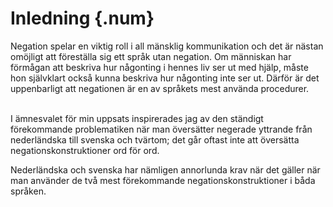# Inledning {.num}

Negation spelar en viktig roll i all mänsklig kommunikation och det är nästan omöjligt att föreställa sig ett språk utan negation. Om människan har förmågan att beskriva hur någonting i hennes liv ser ut med hjälp, måste hon självklart också kunna beskriva hur någonting inte ser ut. Därför är det uppenbarligt att negationen är en av språkets mest använda procedurer.<br><br>

I ämnesvalet för min uppsats inspirerades jag av den ständigt förekommande problematiken när man översätter negerade yttrande från nederländska till svenska och tvärtom; det går oftast inte att översätta negationskonstruktioner ord för ord.  
  
Nederländska och svenska har nämligen annorlunda krav när det gäller när man använder de två mest förekommande negationskonstruktioner i båda språken. 
